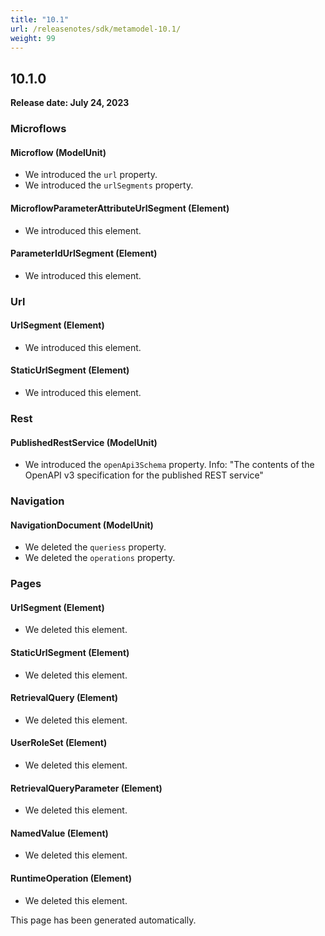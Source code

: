 ```yaml
---
title: "10.1"
url: /releasenotes/sdk/metamodel-10.1/
weight: 99
---
```


## 10.1.0

**Release date: July 24, 2023**

### Microflows

#### Microflow (ModelUnit)

* We introduced the `url` property. 
* We introduced the `urlSegments` property. 

#### MicroflowParameterAttributeUrlSegment (Element)

* We introduced this element. 

#### ParameterIdUrlSegment (Element)

* We introduced this element. 

### Url

#### UrlSegment (Element)

* We introduced this element. 

#### StaticUrlSegment (Element)

* We introduced this element. 

### Rest

#### PublishedRestService (ModelUnit)

* We introduced the `openApi3Schema` property. Info: "The contents of the OpenAPI v3 specification for the published REST service"

### Navigation

#### NavigationDocument (ModelUnit)

* We deleted the `queriess` property. 
* We deleted the `operations` property. 

### Pages

#### UrlSegment (Element)

* We deleted this element. 

#### StaticUrlSegment (Element)

* We deleted this element. 

#### RetrievalQuery (Element)

* We deleted this element. 

#### UserRoleSet (Element)

* We deleted this element. 

#### RetrievalQueryParameter (Element)

* We deleted this element. 

#### NamedValue (Element)

* We deleted this element. 

#### RuntimeOperation (Element)

* We deleted this element. 

This page has been generated automatically.
